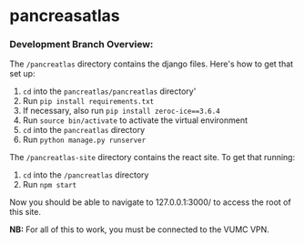 # pancreasatlas

###  Development Branch Overview:

The `/pancreatlas` directory contains the django files. Here's how to get that set up:
1. `cd` into the `pancreatlas/pancreatlas` directory'
2. Run `pip install requirements.txt`
3. If necessary, also run `pip install zeroc-ice==3.6.4`
4. Run `source bin/activate` to activate the virtual environment
5. `cd` into the `pancreatlas` directory
6. Run `python manage.py runserver`

The `/pancreatlas-site` directory contains the react site. To get that running:
1. `cd` into the `/pancreatlas` directory
2. Run `npm start`

Now you should be able to navigate to 127.0.0.1:3000/ to access the root of this site.

**NB:** For all of this to work, you must be connected to the VUMC VPN.
